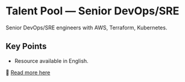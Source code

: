 # Talent Pool — Senior DevOps/SRE

Senior DevOps/SRE engineers with AWS, Terraform, Kubernetes.

## Key Points
- Resource available in English.

📖 [Read more here](https://talent.example.com/pools/devops-senior)
